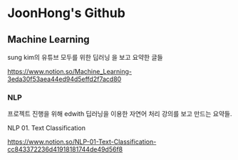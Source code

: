 # JoonHong's Github


## Machine Learning

sung kim의 유튜브 모두를 위한 딥러닝 을 보고 요약한 글들

https://www.notion.so/Machine_Learning-3eda30f53aea44ed94d5effd2f7acd80

### NLP
프로젝트 진행을 위해 edwith 딥러닝을 이용한 자연어 처리 강의를 보고 만드는 요약들.

NLP 01. Text Classification

https://www.notion.so/NLP-01-Text-Classification-cc843372236d41918181744de49d56f8
<!--
**danielkim30433/danielkim30433** is a ✨ _special_ ✨ repository because its `README.md` (this file) appears on your GitHub profile.

